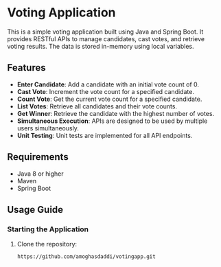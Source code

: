 # Voting Application

This is a simple voting application built using Java and Spring Boot. It provides RESTful APIs to manage candidates, cast votes, and retrieve voting results. The data is stored in-memory using local variables.

## Features

- **Enter Candidate**: Add a candidate with an initial vote count of 0.
- **Cast Vote**: Increment the vote count for a specified candidate.
- **Count Vote**: Get the current vote count for a specified candidate.
- **List Votes**: Retrieve all candidates and their vote counts.
- **Get Winner**: Retrieve the candidate with the highest number of votes.
- **Simultaneous Execution**: APIs are designed to be used by multiple users simultaneously.
- **Unit Testing**: Unit tests are implemented for all API endpoints.

## Requirements

- Java 8 or higher
- Maven
- Spring Boot

## Usage Guide

### Starting the Application

1. Clone the repository:
   ```sh
   https://github.com/amoghasdaddi/votingapp.git
